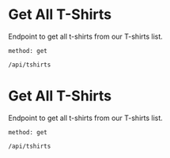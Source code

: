 # Get All T-Shirts

Endpoint to get all t-shirts from our T-shirts list.

```
method: get

/api/tshirts
```

# Get All T-Shirts

Endpoint to get all t-shirts from our T-shirts list.

```
method: get

/api/tshirts
```
